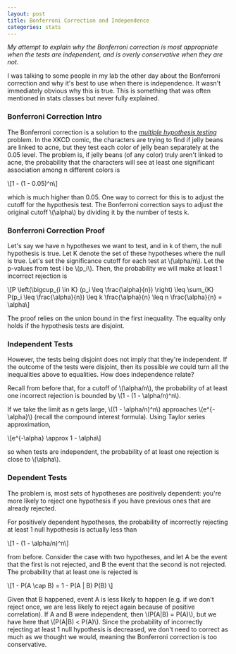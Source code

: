 ```yaml
---
layout: post
title: Bonferroni Correction and Independence
categories: stats
---
```


*My attempt to explain why the Bonferroni correction is most appropriate when
the tests are independent, and is overly conservative when they are not.*

<!--more-->
I was talking to some people in my lab the other day about the Bonferroni
correction and why it's best to use when there is independence. It wasn't
immediately obvious why this is true. This is something that was often mentioned
in stats classes but never fully explained. 

### Bonferroni Correction Intro

The Bonferroni correction is a solution to the [*multiple hypothesis
testing*](https://xkcd.com/882/) problem. In the XKCD comic, the characters are
trying to find if jelly beans are linked to acne, but they test each color of
jelly bean separately at the 0.05 level. The problem is, if jelly beans (of any
color) truly aren't linked to acne, the probability that the characters will see
at least one significant association among n different colors is 

<div>
\[1 - (1 - 0.05)^n\]
</div>

which is much higher than 0.05. One way to correct for this is to adjust the
cutoff for the hypothesis test. The Bonferroni correction says to adjust the
original cutoff <span>\\(\alpha\\)</span> by dividing it by the number of tests
k. 


### Bonferroni Correction Proof
Let's say we have n hypotheses we want to test, and in k of them, the null
hypothesis is true. Let K denote the set of these hypotheses where the null is
true. Let's set the significance cutoff for each test at
<span>\\(\alpha/n\\)</span>. Let the p-values from test i be
<span>\\(p_i\\)</span>. Then, the probability we will make at least 1
incorrect rejection is

<div>
\[P \left(\bigcup_{i \in K} (p_i \leq \frac{\alpha}{n}) \right) \leq
\sum_{K} P(p_i \leq \frac{\alpha}{n}) \leq k \frac{\alpha}{n} \leq n
\frac{\alpha}{n} = \alpha\]
</div>

The proof relies on the union bound in the first inequality. The equality only
holds if the hypothesis tests are disjoint. 



### Independent Tests

However, the tests being disjoint does not imply that they're independent. If
the outcome of the tests were disjoint, then its possible we could turn all the
inequalities above to equalities. How does independence relate?

Recall from before that, for a cutoff of <span>\\(\alpha/n\\)</span>, the
probability of at least one incorrect rejection is bounded by
<span>\\(1 - (1 - \alpha/n)^n\\)</span>.

If we take the limit as n gets large, <span>\\((1 - \alpha/n)^n\\)</span>
approaches <span>\\(e^{-\alpha}\\)</span> (recall the compound interest formula).
Using Taylor series approximation, 

<div>
\[e^{-\alpha} \approx 1 - \alpha\]
</div>

so when tests are independent, the probability of at least one rejection is
close to <span>\\(\alpha\\)</span>.


### Dependent Tests


The problem is, most sets of hypotheses are positively dependent: you're more
likely to reject one hypothesis if you have previous ones that are already
rejected.

For positively dependent hypotheses, the probability of incorrectly rejecting at
least 1 null hypothesis is actually less than 

<div>
\[1 - (1 - \alpha/n)^n\]
</div>

from before. Consider the case with two hypotheses, and let A be the event that
the first is not rejected, and B the event that the second is not rejected. The
probability that at least one is rejected is

<div>
\[1 - P(A \cap B) = 1 - P(A | B) P(B) \]
</div>

Given that B happened, event A is less likely to happen (e.g. if we don't reject
once, we are less likely to reject again because of positive correlation). If A
and B were independent, then <span>\\(P(A|B) = P(A)\\)</span>, but we have here
that <span>\\(P(A|B) < P(A)\\)</span>. Since the probability of incorrectly
rejecting at least 1 null hypothesis is decreased, we don't need to correct as
much as we thought we would, meaning the Bonferroni correction is too
conservative. 
